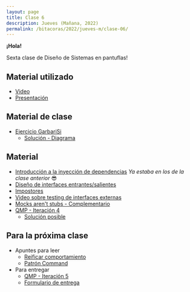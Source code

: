 ```yaml
---
layout: page
title: Clase 6
description: Jueves (Mañana, 2022)
permalink: /bitacoras/2022/jueves-m/clase-06/
---
```



**¡Hola!**

Sexta clase de Diseño de Sistemas en pantuflas!

## Material utilizado

- [Video](https://youtu.be/OEyO366N4GU)
- [Presentación](https://github.com/dds-jv/dds-jv.github.io/blob/29620aaf244c36d7d15f7a7bd2c70dd51b7ce8a9/pages/bitacoras/2022/jueves-manana/materiales/clase06/Testing,%20Adaptaci%C3%B3n%20de%20Interfaces,%20Mocking%20y%20Adapters.pdf)

## Material de clase

- [Ejercicio GarbariSi](https://github.dev/dds-jv/dds-jv.github.io/blob/6acd12ee0b4872692eed15cc5091f5fe5f6b3a93/pages/bitacoras/2022/jueves-manana/materiales/clase06/GarbariSi%20v2.pdf)
  - [Solución - Diagrama](https://github.dev/dds-jv/dds-jv.github.io/blob/6acd12ee0b4872692eed15cc5091f5fe5f6b3a93/pages/bitacoras/2022/jueves-manana/materiales/clase06/Diagrama%20de%20clases.pdf)

## Material

- [Introducción a la inyección de dependencias](https://docs.google.com/document/d/1GsW-hVF0XR76KunDILqkltyE1KIBvj3ldCCkyStjne0/edit?usp=sharing) *Ya estaba en los de la clase anterior* 😎
- [Diseño de interfaces entrantes/salientes](https://docs.google.com/document/d/1LurA-bCEHhCsIPFiFg1rqfIdfe5SdS4wBePfG45nDqg)
- [Impostores](https://docs.google.com/document/d/11mVR-4wEZhlQMDEqrfQeYLypEsrSqXv98dr78SA0Oq4/edit#heading=h.5bqwe0zgcgud)
- [Video sobre testing de interfaces externas](https://www.youtube.com/watch?v=-p7_NUDLRB0&index=1&list=PLTpxfh7PF3OpJSMNNPaYxLJii3Xm7PPA_)
- [Mocks aren't stubs - Complementario](https://martinfowler.com/articles/mocksArentStubs.html)
- [QMP - Iteración 4](https://docs.google.com/document/d/1sy9S9EeIQr8fhatKnfTCgOfjVniJDu2viI-Av0gn0xY/edit)
  - [Solución posible](https://docs.google.com/document/d/1XNUtnvQl1oJhDWlevzxwkynZJMQ2upDmrXFC_6xEo3A/edit)

## Para la próxima clase

- Apuntes para leer
  - [Reificar comportamiento](https://docs.google.com/document/d/14n6SNTbCt1wJzhNiIFNSoAq0tJdYjRrOQCi5ar_FQ1c/edit#heading=h.6ab0fffv8tld)
  - [Patrón Command](https://github.dev/dds-jv/dds-jv.github.io/blob/6acd12ee0b4872692eed15cc5091f5fe5f6b3a93/pages/bitacoras/2022/jueves-manana/materiales/clase06/Patr%C3%B3n%20Adapter.pdf)
- Para entregar
  - [QMP - Iteración 5](https://docs.google.com/document/d/1wS622pMwZrDK9ilL_hEt5bBE04vKUKZILx8cIQ-aQzU/edit)
  - [Formulario de entrega](https://docs.google.com/forms/d/e/1FAIpQLSfQ8ndPggfNHxCH5rAgE2wfpzLMOKeclM6jJg8L-NmeYoiCpw/viewform)
